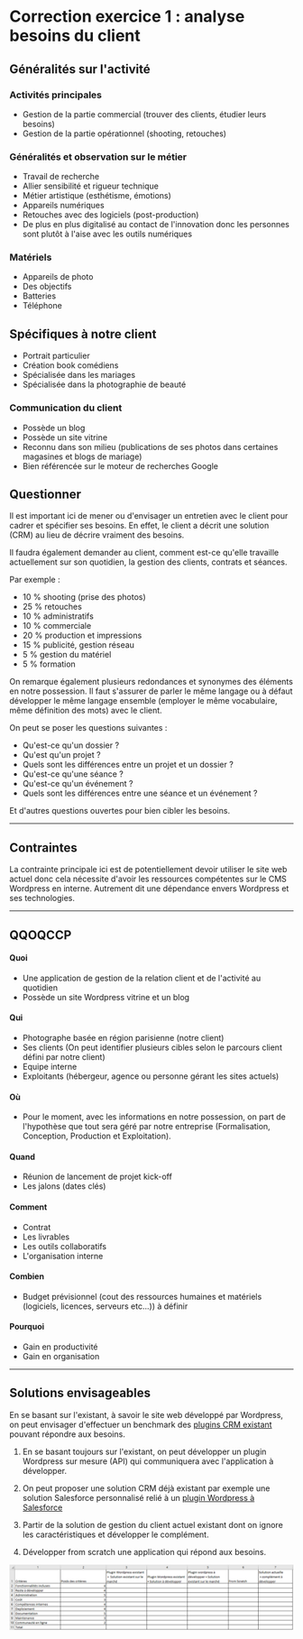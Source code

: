 # Correction exercice 1 : analyse besoins du client

## Généralités sur l'activité

### Activités principales

- Gestion de la partie commercial (trouver des clients, étudier leurs besoins)
- Gestion de la partie opérationnel (shooting, retouches)

### Généralités et observation sur le métier

- Travail de recherche
- Allier sensibilité et rigueur technique
- Métier artistique (esthétisme, émotions)
- Appareils numériques
- Retouches avec des logiciels (post-production)
- De plus en plus digitalisé au contact de l'innovation donc les personnes sont plutôt à l'aise avec les outils numériques

### Matériels

- Appareils de photo
- Des objectifs
- Batteries
- Téléphone

## Spécifiques à notre client

- Portrait particulier
- Création book comédiens
- Spécialisée  dans les mariages
- Spécialisée  dans la photographie de beauté

### Communication du client

- Possède un blog
- Possède un site vitrine
- Reconnu dans son milieu (publications de ses photos dans certaines magasines et blogs de mariage)
- Bien référencée sur le moteur de recherches Google


## Questionner

Il est important ici de mener ou d'envisager un entretien avec le client pour cadrer et spécifier ses besoins.
En effet, le client a décrit une solution (CRM) au lieu de décrire vraiment des besoins.

Il faudra également demander au client, comment est-ce qu'elle travaille actuellement sur son quotidien, la gestion des clients, contrats et séances.

Par exemple :
- 10 % shooting (prise des photos)
- 25 % retouches
- 10 % administratifs
- 10 % commerciale
- 20 % production et impressions
- 15 % publicité, gestion réseau
- 5 % gestion du matériel
- 5 % formation

On remarque également plusieurs redondances et synonymes des éléments en notre possession. Il faut s'assurer de parler le même langage ou à défaut développer le même langage ensemble (employer le même vocabulaire, même définition des mots) avec le client.

On peut se poser les questions suivantes :

- Qu'est-ce qu'un dossier ?
- Qu'est qu'un projet ?
- Quels sont les différences entre un projet et un dossier ?
- Qu'est-ce qu'une séance ?
- Qu'est-ce qu'un événement ?
- Quels sont les différences entre une séance et un événement ?

Et d'autres questions ouvertes pour bien cibler les besoins.

---

## Contraintes

La contrainte principale ici est de potentiellement devoir utiliser le site web actuel donc cela nécessite d'avoir les ressources compétentes sur le CMS Wordpress en interne. Autrement dit une dépendance envers Wordpress et ses technologies.

---

## QQOQCCP

#### Quoi

- Une application de gestion de la relation client et de l'activité au quotidien
- Possède un site Wordpress vitrine et un blog

#### Qui

- Photographe basée en région parisienne (notre client)
- Ses clients (On peut identifier plusieurs cibles selon le parcours client défini par notre client)
- Equipe interne
- Exploitants (hébergeur, agence ou personne gérant les sites actuels)

#### Où

- Pour le moment, avec les informations en notre possession, on part de l'hypothèse que tout sera géré par notre entreprise (Formalisation, Conception, Production et Exploitation).

#### Quand

- Réunion de lancement de projet kick-off
- Les jalons (dates clés)

#### Comment

- Contrat
- Les livrables
- Les outils collaboratifs
- L'organisation interne

#### Combien

- Budget prévisionnel (cout des ressources humaines et matériels (logiciels, licences, serveurs etc...)) à définir

#### Pourquoi

- Gain en productivité
- Gain en organisation

---

## Solutions envisageables

En se basant sur l'existant, à savoir le site web développé par Wordpress, on peut envisager d'effectuer un benchmark des [plugins CRM existant](https://www.hostinger.fr/tutoriels/crm-wordpress) pouvant répondre aux besoins.

1. En se basant toujours sur l'existant, on peut développer un plugin Wordpress sur mesure (API) qui communiquera avec l'application à développer.

2. On peut proposer une solution CRM déjà existant par exemple une solution Salesforce personnalisé relié à un [plugin Wordpress à Salesforce](https://wordpress.org/plugins/salesforce-wordpress-to-lead/)

3. Partir de la solution de gestion du client actuel existant dont on ignore les caractéristiques et développer le complément.

4. Développer from scratch une application qui répond aux besoins.

![tab](./img/comparatif_solutions.png)